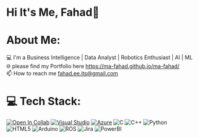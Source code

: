 # Hi It's Me, Fahad👋

# About Me:
💻 I'm a Business Intelligence | Data Analyst | Robotics Enthusiast | AI | ML </br>
🌐 please find my Portfolio here https://ma-fahad.github.io/ma-fahad/ </br>
📫 How to reach me fahad.ee.its@gmail.com


# 💻 Tech Stack:
[![Open In Collab](https://colab.research.google.com/assets/colab-badge.svg)](https://colab.research.google.com/github/Naereen/badges)  [![Visual Studio](https://badgen.net/badge/icon/visualstudio?icon=visualstudio&label)](https://visualstudio.microsoft.com) [![Azure](https://badgen.net/badge/icon/azure?icon=azure&label)](https://azure.microsoft.com)
![C](https://img.shields.io/badge/c-%2300599C.svg?style=flat&logo=c&logoColor=white) ![C++](https://img.shields.io/badge/c++-%2300599C.svg?style=flat&logo=c%2B%2B&logoColor=white) ![Python](https://img.shields.io/badge/python-3670A0?style=flat&logo=python&logoColor=ffdd54)  
![HTML5](https://img.shields.io/badge/html5-%23E34F26.svg?style=flat&logo=html5&logoColor=white) ![Arduino](https://img.shields.io/badge/-Arduino-00979D?style=flat&logo=Arduino&logoColor=white) ![ROS](https://img.shields.io/badge/ros-%230A0FF9.svg?style=flat&logo=ros&logoColor=white) ![Jira](https://img.shields.io/badge/jira-%230A0FFF.svg?style=flat&logo=jira&logoColor=white) ![PowerBI](https://badgen.net/badge/microsoft/PowerBI/yellow)
